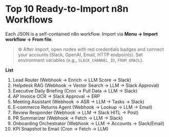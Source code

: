 
# Top 10 Ready-to-Import n8n Workflows

Each JSON is a self-contained n8n workflow. Import via **Menu → Import workflow → From file**.

> ⚙️ After import, open nodes with red credentials badges and connect your accounts (Slack, OpenAI, Email, HTTP endpoints). Set environment variables (e.g., `SLACK_CHANNEL_ID`, `FROM_EMAIL`).

**List**
1. Lead Router (Webhook → Enrich → LLM Score → Slack)
2. Helpdesk RAG (Webhook → Vector Search → LLM → Slack Approval)
3. Executive Daily Briefing (Cron → Pull Data → LLM → Slack)
4. AP Invoice OCR → Slack Approval → ERP
5. Meeting Assistant (Webhook → ASR → LLM → Tasks → Slack)
6. E‑commerce Returns Agent (Webhook → Lookup → LLM → Email)
7. Review Responder (Webhook → LLM → Slack HITL → Post)
8. PR Summarizer (Webhook → Fetch → LLM → Slack)
9. Onboarding Orchestrator (Webhook → LLM → Accounts → Slack/Email)
10. KPI Snapshot to Email (Cron → Fetch → LLM)
